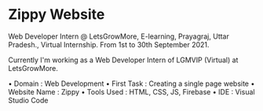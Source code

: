 # Zippy Website

Web Developer Intern @ LetsGrowMore, E-learning, Prayagraj, Uttar Pradesh., Virtual Internship.
From 1st to 30th September 2021.

Currently I'm working as a Web Developer Intern of LGMVIP (Virtual) at LetsGrowMore.

• Domain : Web Development
• First Task : Creating a single page website
• Website Name : Zippy
• Tools Used : HTML, CSS, JS, Firebase
• IDE : Visual Studio Code

